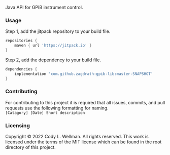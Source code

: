 Java API for GPIB instrument control. 

### Usage
Step 1, add the jitpack repository to your build file.
```gradle
repositories {
	maven { url 'https://jitpack.io' }
}
```

Step 2, add the dependency to your build file.
```gradle
dependencies {
	implementation 'com.github.zagdrath:gpib-lib:master-SNAPSHOT'
}
```

### Contributing
For contributing to this project it is required that all issues, commits, and pull requests use the following formatting for naming.\
`[Catagory] [Date] Short description`

### Licensing
Copyright © 2022 Cody L. Wellman. All rights reserved. This work is licensed under the terms of the MIT license which can be found in the root directory of this project.

